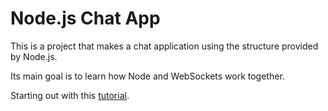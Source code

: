 # Node.js Chat App
This is a project that makes a chat application using the structure provided by Node.js.

Its main goal is to learn how Node and WebSockets work together.

Starting out with this [tutorial](http://codular.com/node-web-sockets).
